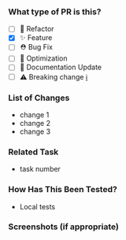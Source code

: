 <!-- You can choose the type of PR (Bug Fix, Refactor, Feature etc.) -->

### What type of PR is this?

- [ ] 🔨 Refactor
- [x] ✨ Feature
- [ ] ⛑️ Bug Fix
- [ ] 🚀 Optimization
- [ ] 📄 Documentation Update
- [ ] ⚠️ Breaking change [ℹ️](## 'Fix or feature that would cause existing functionality to not work as expected')

<!-- You can list all changes included in the PR -->

### List of Changes

- change 1
- change 2
- change 3

<!-- You can list all Jira task/bug included in the PR -->

### Related Task

- task number

<!-- You can specify how you tested the tasks in the pr -->

### How Has This Been Tested?

- Local tests

<!-- You can add screenshots if necessary -->

### Screenshots (if appropriate)
